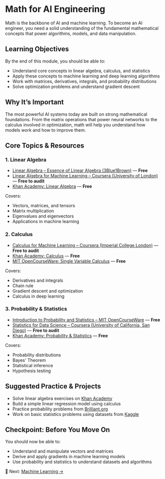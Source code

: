 # Math for AI Engineering

Math is the backbone of AI and machine learning. To become an AI engineer, you need a solid understanding of the fundamental mathematical concepts that power algorithms, models, and data manipulation.

## Learning Objectives

By the end of this module, you should be able to:

- Understand core concepts in linear algebra, calculus, and statistics
- Apply these concepts to machine learning and deep learning algorithms
- Work with matrices, derivatives, integrals, and probability distributions
- Solve optimization problems and understand gradient descent

## Why It’s Important

The most powerful AI systems today are built on strong mathematical foundations. From the matrix operations that power neural networks to the calculus involved in optimization, math will help you understand how models work and how to improve them.

## Core Topics & Resources

### 1. Linear Algebra

- [Linear Algebra – Essence of Linear Algebra (3Blue1Brown)](https://www.youtube.com/watch?v=fNk_zzaMoSs) — **Free**
- [Linear Algebra for Machine Learning – Coursera (University of London)](https://www.coursera.org/learn/linear-algebra-machine-learning) — **Free to audit**
- [Khan Academy: Linear Algebra](https://www.khanacademy.org/math/linear-algebra) — **Free**

Covers:
- Vectors, matrices, and tensors
- Matrix multiplication
- Eigenvalues and eigenvectors
- Applications in machine learning

### 2. Calculus

- [Calculus for Machine Learning – Coursera (Imperial College London)](https://www.coursera.org/learn/calculus-machine-learning) — **Free to audit**
- [Khan Academy: Calculus](https://www.khanacademy.org/math/calculus-1) — **Free**
- [MIT OpenCourseWare: Single Variable Calculus](https://ocw.mit.edu/courses/mathematics/18-01-single-variable-calculus-fall-2006/) — **Free**

Covers:
- Derivatives and integrals
- Chain rule
- Gradient descent and optimization
- Calculus in deep learning

### 3. Probability & Statistics

- [Introduction to Probability and Statistics – MIT OpenCourseWare](https://ocw.mit.edu/courses/mathematics/18-05-introduction-to-probability-and-statistics-spring-2014/) — **Free**
- [Statistics for Data Science – Coursera (University of California, San Diego)](https://www.coursera.org/learn/statistics) — **Free to audit**
- [Khan Academy: Probability & Statistics](https://www.khanacademy.org/math/statistics-probability) — **Free**

Covers:
- Probability distributions
- Bayes' Theorem
- Statistical inference
- Hypothesis testing

## Suggested Practice & Projects

- Solve linear algebra exercises on [Khan Academy](https://www.khanacademy.org/math/linear-algebra)
- Build a simple linear regression model using calculus
- Practice probability problems from [Brilliant.org](https://brilliant.org)
- Work on basic statistics problems using datasets from [Kaggle](https://www.kaggle.com/datasets)

## Checkpoint: Before You Move On

You should now be able to:

- Understand and manipulate vectors and matrices
- Derive and apply gradients in machine learning models
- Use probability and statistics to understand datasets and algorithms

🔗 Next: [Machine Learning →](./03_machine-learning.md)
